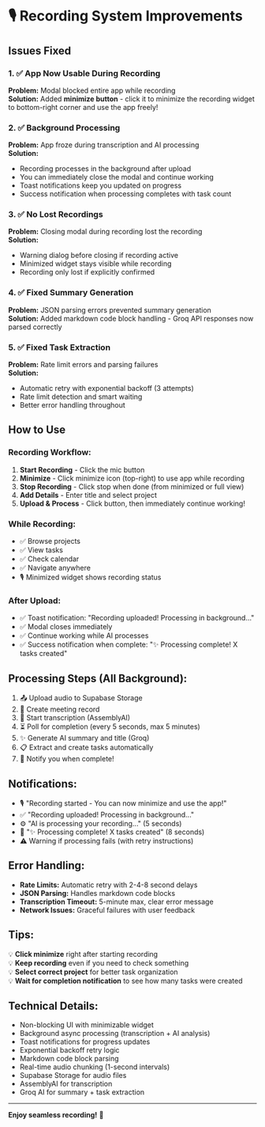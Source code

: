 # 🎙️ Recording System Improvements

## Issues Fixed

### 1. ✅ App Now Usable During Recording
**Problem:** Modal blocked entire app while recording  
**Solution:** Added **minimize button** - click it to minimize the recording widget to bottom-right corner and use the app freely!

### 2. ✅ Background Processing
**Problem:** App froze during transcription and AI processing  
**Solution:** 
- Recording processes in the background after upload
- You can immediately close the modal and continue working
- Toast notifications keep you updated on progress
- Success notification when processing completes with task count

### 3. ✅ No Lost Recordings
**Problem:** Closing modal during recording lost the recording  
**Solution:** 
- Warning dialog before closing if recording active
- Minimized widget stays visible while recording
- Recording only lost if explicitly confirmed

### 4. ✅ Fixed Summary Generation
**Problem:** JSON parsing errors prevented summary generation  
**Solution:** Added markdown code block handling - Groq API responses now parsed correctly

### 5. ✅ Fixed Task Extraction  
**Problem:** Rate limit errors and parsing failures  
**Solution:** 
- Automatic retry with exponential backoff (3 attempts)
- Rate limit detection and smart waiting
- Better error handling throughout

## How to Use

### Recording Workflow:
1. **Start Recording** - Click the mic button
2. **Minimize** - Click minimize icon (top-right) to use app while recording
3. **Stop Recording** - Click stop when done (from minimized or full view)
4. **Add Details** - Enter title and select project
5. **Upload & Process** - Click button, then immediately continue working!

### While Recording:
- ✅ Browse projects
- ✅ View tasks
- ✅ Check calendar
- ✅ Navigate anywhere
- 🎙️ Minimized widget shows recording status

### After Upload:
- ✅ Toast notification: "Recording uploaded! Processing in background..."
- ✅ Modal closes immediately
- ✅ Continue working while AI processes
- ✅ Success notification when complete: "✨ Processing complete! X tasks created"

## Processing Steps (All Background):
1. 📤 Upload audio to Supabase Storage
2. 🎯 Create meeting record
3. 🤖 Start transcription (AssemblyAI)
4. ⏳ Poll for completion (every 5 seconds, max 5 minutes)
5. ✨ Generate AI summary and title (Groq)
6. 📋 Extract and create tasks automatically
7. 🎉 Notify you when complete!

## Notifications:
- 🎙️ "Recording started - You can now minimize and use the app!"
- ✅ "Recording uploaded! Processing in background..."
- ⚙️ "AI is processing your recording..." (5 seconds)
- 🎉 "✨ Processing complete! X tasks created" (8 seconds)
- ⚠️ Warning if processing fails (with retry instructions)

## Error Handling:
- **Rate Limits:** Automatic retry with 2-4-8 second delays
- **JSON Parsing:** Handles markdown code blocks
- **Transcription Timeout:** 5-minute max, clear error message
- **Network Issues:** Graceful failures with user feedback

## Tips:
💡 **Click minimize** right after starting recording  
💡 **Keep recording** even if you need to check something  
💡 **Select correct project** for better task organization  
💡 **Wait for completion notification** to see how many tasks were created

## Technical Details:
- Non-blocking UI with minimizable widget
- Background async processing (transcription + AI analysis)
- Toast notifications for progress updates
- Exponential backoff retry logic
- Markdown code block parsing
- Real-time audio chunking (1-second intervals)
- Supabase Storage for audio files
- AssemblyAI for transcription
- Groq AI for summary + task extraction

---

**Enjoy seamless recording!** 🚀










